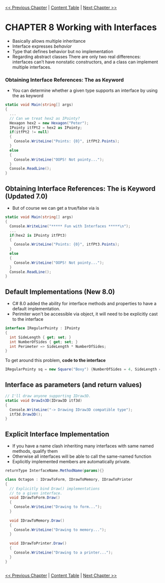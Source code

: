 [<< Previous Chapter](Csharp_v8-7.md) | [Content Table](../Csharp) | [Next Chapter >>](Csharp_v8-9.md)

CHAPTER 8 Working with Interfaces
===
- Basically allows multiple inheritance
- Interface expresses *behavior*
- Type that defines behavior but no implementation
- Regarding abstract classes There are only two real differences: interfaces can’t have nonstatic constructors, and a class can implement multiple interfaces.

### Obtaining Interface References: The as Keyword
- You can determine whether a given type supports an interface by using the as keyword

```c#
static void Main(string[] args)
{
  ...
  // Can we treat hex2 as IPointy?
  Hexagon hex2 = new Hexagon("Peter");
  IPointy itfPt2 = hex2 as IPointy;
  if(itfPt2 != null)
  {
    Console.WriteLine("Points: {0}", itfPt2.Points);
  }
  else
  {
    Console.WriteLine("OOPS! Not pointy...");
  }
  Console.ReadLine();
}
```
## Obtaining Interface References: The is Keyword (Updated 7.0)
- But of course we can get a true/false via is

```c#
static void Main(string[] args)
{
  Console.WriteLine("***** Fun with Interfaces *****\n");
  ...
  if(hex2 is IPointy itfPt3)
  {
    Console.WriteLine("Points: {0}", itfPt3.Points);
  }
  else
  {
    Console.WriteLine("OOPS! Not pointy...");
  }
  Console.ReadLine();
}
```
## Default Implementations (New 8.0)
- C# 8.0 added the ability for interface methods and properties to have a default implementation.
- Perimiter won't be accessible via object, it will need to be explicitly cast to the interface

```c#
interface IRegularPointy : IPointy
{
  int SideLength { get; set; }
  int NumberOfSides { get; set; }
  int Perimeter => SideLength * NumberOfSides;
}
```

To get around this problem, **code to the interface**

```c#
IRegularPointy sq = new Square("Boxy") {NumberOfSides = 4, SideLength = 4};
```

## Interface as parameters (and return values)

```c#
// I'll draw anyone supporting IDraw3D.
static void DrawIn3D(IDraw3D itf3d)
{
  Console.WriteLine("-> Drawing IDraw3D compatible type");
  itf3d.Draw3D();
}
```
## Explicit Interface Implementation
- If you have a name clash inheriting many interfaces with same named methods, qualify them
- Otherwise all interfaces will be able to call the same-named function
- Explicitly implemented members are automatically private.

```c#
returnType InterfaceName.MethodName(params){}

class Octagon : IDrawToForm, IDrawToMemory, IDrawToPrinter
{
  // Explicitly bind Draw() implementations
  // to a given interface.
  void IDrawToForm.Draw()
  {
    Console.WriteLine("Drawing to form...");
  }
  
  void IDrawToMemory.Draw()
  {
    Console.WriteLine("Drawing to memory...");
  }
  
  void IDrawToPrinter.Draw()
  {
    Console.WriteLine("Drawing to a printer...");
  }
}
```

```c#

```
[<< Previous Chapter](Csharp_v8-7.md) | [Content Table](../Csharp) | [Next Chapter >>](Csharp_v8-9.md)
